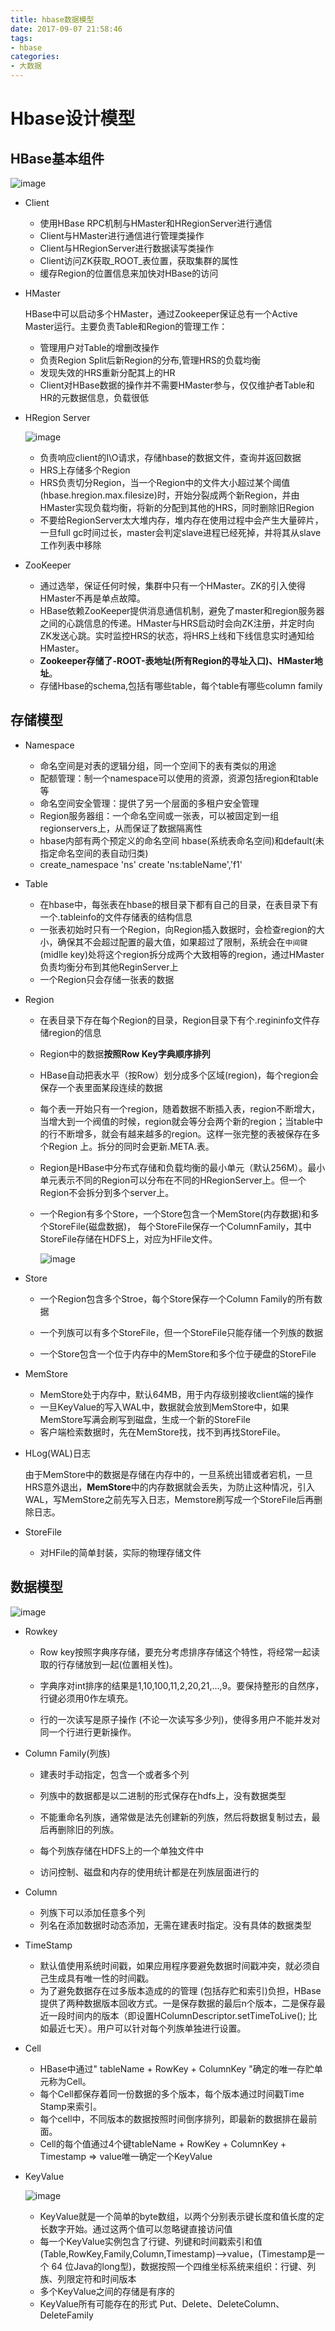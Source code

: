 ```yaml
---
title: hbase数据模型
date: 2017-09-07 21:58:46
tags:
- hbase
categories:
- 大数据
---
```


# Hbase设计模型

## HBase基本组件

![image](https://github.com/aspiresnow/aspiresnow.github.io/blob/hexo/source/blog_images/hbase/hbase3.jpg?raw=true)

- Client

  - 使用HBase RPC机制与HMaster和HRegionServer进行通信
  - Client与HMaster进行通信进行管理类操作
  - Client与HRegionServer进行数据读写类操作
  - Client访问ZK获取_ROOT_表位置，获取集群的属性
  - 缓存Region的位置信息来加快对HBase的访问


- HMaster

  HBase中可以启动多个HMaster，通过Zookeeper保证总有一个Active Master运行。主要负责Table和Region的管理工作：

  - 管理用户对Table的增删改操作
  - 负责Region Split后新Region的分布,管理HRS的负载均衡
  - 发现失效的HRS重新分配其上的HR
  - Client对HBase数据的操作并不需要HMaster参与，仅仅维护者Table和HR的元数据信息，负载很低

- HRegion Server

  ![image](https://github.com/aspiresnow/aspiresnow.github.io/blob/hexo/source/blog_images/hbase/hbase4.jpg?raw=true)

  - 负责响应client的I\O请求，存储hbase的数据文件，查询并返回数据
  - HRS上存储多个Region
  - HRS负责切分Region，当一个Region中的文件大小超过某个阈值(hbase.hregion.max.filesize)时，开始分裂成两个新Region，并由HMaster实现负载均衡，将新的分配到其他的HRS，同时删除旧Region
  - 不要给RegionServer太大堆内存，堆内存在使用过程中会产生大量碎片，一旦full gc时间过长，master会判定slave进程已经死掉，并将其从slave工作列表中移除

- ZooKeeper

  - 通过选举，保证任何时候，集群中只有一个HMaster。ZK的引入使得HMaster不再是单点故障。
  - HBase依赖ZooKeeper提供消息通信机制，避免了master和region服务器之间的心跳信息的传递。HMaster与HRS启动时会向ZK注册，并定时向ZK发送心跳。实时监控HRS的状态，将HRS上线和下线信息实时通知给HMaster。
  - **Zookeeper存储了-ROOT-表地址(所有Region的寻址入口)、HMaster地址**。
  - 存储Hbase的schema,包括有哪些table，每个table有哪些column family


## 存储模型

- Namespace
  - 命名空间是对表的逻辑分组，同一个空间下的表有类似的用途
  - 配额管理：制一个namespace可以使用的资源，资源包括region和table等
  - 命名空间安全管理：提供了另一个层面的多租户安全管理
  - Region服务器组：一个命名空间或一张表，可以被固定到一组regionservers上，从而保证了数据隔离性
  - hbase内部有两个预定义的命名空间 hbase(系统表命名空间)和default(未指定命名空间的表自动归类)
  - create_namespace 'ns'              create 'ns:tableName','f1'
- Table
  - 在hbase中，每张表在hbase的根目录下都有自己的目录，在表目录下有一个.tableinfo的文件存储表的结构信息
  - 一张表初始时只有一个Region，向Region插入数据时，会检查region的大小，确保其不会超过配置的最大值，如果超过了限制，系统会在`中间键`(midlle key)处将这个region拆分成两个大致相等的region，通过HMaster负责均衡分布到其他ReginServer上
  - 一个Region只会存储一张表的数据


- Region

  - 在表目录下存在每个Region的目录，Region目录下有个.regininfo文件存储region的信息

  - Region中的数据**按照Row Key字典顺序排列**

  - HBase自动把表水平（按Row）划分成多个区域(region)，每个region会保存一个表里面某段连续的数据

  - 每个表一开始只有一个region，随着数据不断插入表，region不断增大，当增大到一个阀值的时候，region就会等分会两个新的region；当table中的行不断增多，就会有越来越多的region。这样一张完整的表被保存在多个Region 上。拆分的同时会更新.META.表。

  - Region是HBase中分布式存储和负载均衡的最小单元（默认256M）。最小单元表示不同的Region可以分布在不同的HRegionServer上。但一个Region不会拆分到多个server上。

  - 一个Region有多个Store，一个Store包含一个MemStore(内存数据)和多个StoreFile(磁盘数据)， 每个StoreFile保存一个ColumnFamily，其中StoreFile存储在HDFS上，对应为HFile文件。

    ![image](https://github.com/aspiresnow/aspiresnow.github.io/blob/hexo/source/blog_images/hbase/hbase5.jpg?raw=true)

    

- Store

  - 一个Region包含多个Stroe，每个Store保存一个Column Family的所有数据
  - 一个列族可以有多个StoreFile，但一个StoreFile只能存储一个列族的数据

  - 一个Store包含一个位于内存中的MemStore和多个位于硬盘的StoreFile

- MemStore

  - MemStore处于内存中，默认64MB，用于内存级别接收client端的操作
  - 一旦KeyValue的写入WAL中，数据就会放到MemStore中，如果MemStore写满会刷写到磁盘，生成一个新的StoreFile
  - 客户端检索数据时，先在MemStore找，找不到再找StoreFile。

- HLog(WAL)日志

     由于MemStore中的数据是存储在内存中的，一旦系统出错或者宕机，一旦HRS意外退出，**MemStore**中的内存数据就会丢失，为防止这种情况，引入WAL，写MemStore之前先写入日志，Memstore刷写成一个StoreFile后再删除日志。

- StoreFile

  - 对HFile的简单封装，实际的物理存储文件


## 数据模型

![image](https://github.com/aspiresnow/aspiresnow.github.io/blob/hexo/source/blog_images/hbase/hbase6.jpg?raw=true)

- Rowkey

  - Row key按照字典序存储，要充分考虑排序存储这个特性，将经常一起读取的行存储放到一起(位置相关性)。

  - 字典序对int排序的结果是1,10,100,11,2,20,21,…,9。要保持整形的自然序，行键必须用0作左填充。

  - 行的一次读写是原子操作 (不论一次读写多少列)，使得多用户不能并发对同一个行进行更新操作。

- Column Family(列族)

  - 建表时手动指定，包含一个或者多个列

  - 列族中的数据都是以二进制的形式保存在hdfs上，没有数据类型

  - 不能重命名列族，通常做是法先创建新的列族，然后将数据复制过去，最后再删除旧的列族。

  - 每个列族存储在HDFS上的一个单独文件中

  - 访问控制、磁盘和内存的使用统计都是在列族层面进行的

- Column

  - 列族下可以添加任意多个列
  - 列名在添加数据时动态添加，无需在建表时指定。没有具体的数据类型

- TimeStamp

  - 默认值使用系统时间戳，如果应用程序要避免数据时间戳冲突，就必须自己生成具有唯一性的时间戳。
  - 为了避免数据存在过多版本造成的的管理 (包括存贮和索引)负担，HBase提供了两种数据版本回收方式。一是保存数据的最后n个版本，二是保存最近一段时间内的版本（即设置HColumnDescriptor.setTimeToLive(); 比如最近七天）。用户可以针对每个列族单独进行设置。

- Cell

  - HBase中通过" tableName + RowKey + ColumnKey "确定的唯一存贮单元称为Cell。
  - 每个Cell都保存着同一份数据的多个版本，每个版本通过时间戳Time Stamp来索引。
  - 每个cell中，不同版本的数据按照时间倒序排列，即最新的数据排在最前面。
  - Cell的每个值通过4个键tableName + RowKey + ColumnKey + Timestamp => value唯一确定一个KeyValue

- KeyValue

  ![image](https://github.com/aspiresnow/aspiresnow.github.io/blob/hexo/source/blog_images/hbase/hbase7.jpg?raw=true)

  - KeyValue就是一个简单的byte数组，以两个分别表示键长度和值长度的定长数字开始。通过这两个值可以忽略键直接访问值
  - 每一个KeyValue实例包含了行键、列键和时间戳索引和值 (Table,RowKey,Family,Column,Timestamp)—>value，(Timestamp是一个 64 位Java的long型)，数据按照一个四维坐标系统来组织：行键、列族、列限定符和时间版本
  - 多个KeyValue之间的存储是有序的
  - KeyValue所有可能存在的形式 Put、Delete、DeleteColumn、DeleteFamily




